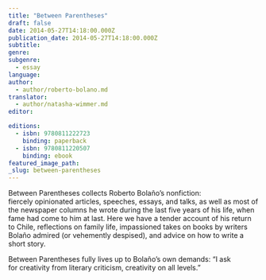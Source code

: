```yaml
---
title: "Between Parentheses"
draft: false
date: 2014-05-27T14:18:00.000Z
publication_date: 2014-05-27T14:18:00.000Z
subtitle:
genre:
subgenre:
  - essay
language:
author:
  - author/roberto-bolano.md
translator:
  - author/natasha-wimmer.md
editor:

editions:
  - isbn: 9780811222723
    binding: paperback
  - isbn: 9780811220507
    binding: ebook
featured_image_path:
_slug: between-parentheses
---
```


Between Parentheses collects Roberto Bolaño’s nonfiction: fiercely opinionated articles, speeches, essays, and talks, as well as most of the newspaper columns he wrote during the last five years of his life, when fame had come to him at last. Here we have a tender account of his return to Chile, reflections on family life, impassioned takes on books by writers Bolaño admired (or vehemently despised), and advice on how to write a short story.

Between Parentheses fully lives up to Bolaño’s own demands: “I ask for creativity from literary criticism, creativity on all levels.”


